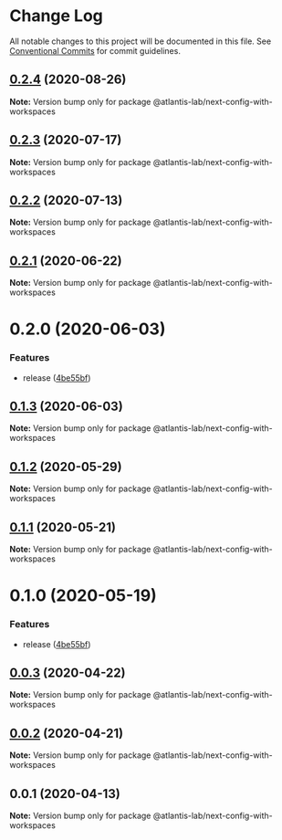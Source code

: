 # Change Log

All notable changes to this project will be documented in this file.
See [Conventional Commits](https://conventionalcommits.org) for commit guidelines.

## [0.2.4](https://github.com/Atlantis-Lab/nextjs/compare/@atlantis-lab/next-config-with-workspaces@0.2.3...@atlantis-lab/next-config-with-workspaces@0.2.4) (2020-08-26)

**Note:** Version bump only for package @atlantis-lab/next-config-with-workspaces





## [0.2.3](https://github.com/Atlantis-Lab/nextjs/compare/@atlantis-lab/next-config-with-workspaces@0.2.2...@atlantis-lab/next-config-with-workspaces@0.2.3) (2020-07-17)

**Note:** Version bump only for package @atlantis-lab/next-config-with-workspaces





## [0.2.2](https://github.com/Atlantis-Lab/nextjs/compare/@atlantis-lab/next-config-with-workspaces@0.2.1...@atlantis-lab/next-config-with-workspaces@0.2.2) (2020-07-13)

**Note:** Version bump only for package @atlantis-lab/next-config-with-workspaces





## [0.2.1](https://github.com/Atlantis-Lab/nextjs/compare/@atlantis-lab/next-config-with-workspaces@0.2.0...@atlantis-lab/next-config-with-workspaces@0.2.1) (2020-06-22)

**Note:** Version bump only for package @atlantis-lab/next-config-with-workspaces





# 0.2.0 (2020-06-03)


### Features

* release ([4be55bf](https://github.com/Atlantis-Lab/nextjs/commit/4be55bf0cb647444d313752e897280b02fdfffc6))





## [0.1.3](https://github.com/Atlantis-Lab/nextjs/compare/@atlantis-lab/next-config-with-workspaces@0.1.2...@atlantis-lab/next-config-with-workspaces@0.1.3) (2020-06-03)

**Note:** Version bump only for package @atlantis-lab/next-config-with-workspaces

## [0.1.2](https://github.com/Atlantis-Lab/next/compare/@atlantis-lab/next-config-with-workspaces@0.1.1...@atlantis-lab/next-config-with-workspaces@0.1.2) (2020-05-29)

**Note:** Version bump only for package @atlantis-lab/next-config-with-workspaces

## [0.1.1](https://github.com/Atlantis-Lab/next/compare/@atlantis-lab/next-config-with-workspaces@0.1.0...@atlantis-lab/next-config-with-workspaces@0.1.1) (2020-05-21)

**Note:** Version bump only for package @atlantis-lab/next-config-with-workspaces

# 0.1.0 (2020-05-19)

### Features

- release ([4be55bf](https://github.com/Atlantis-Lab/next/commit/4be55bf0cb647444d313752e897280b02fdfffc6))

## [0.0.3](https://github.com/Atlantis-Lab/next/compare/@atlantis-lab/next-config-with-workspaces@0.0.2...@atlantis-lab/next-config-with-workspaces@0.0.3) (2020-04-22)

**Note:** Version bump only for package @atlantis-lab/next-config-with-workspaces

## [0.0.2](https://github.com/Atlantis-Lab/next/compare/@atlantis-lab/next-config-with-workspaces@0.0.1...@atlantis-lab/next-config-with-workspaces@0.0.2) (2020-04-21)

**Note:** Version bump only for package @atlantis-lab/next-config-with-workspaces

## 0.0.1 (2020-04-13)

**Note:** Version bump only for package @atlantis-lab/next-config-with-workspaces
